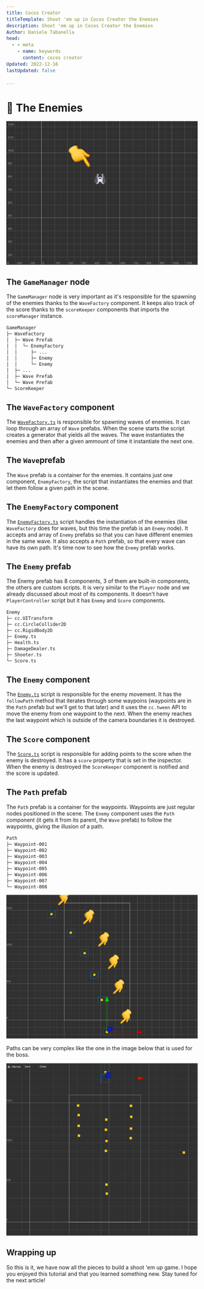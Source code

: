 ```yaml
---
title: Cocos Creator
titleTemplate: Shoot 'em up in Cocos Creator the Enemies
description: Shoot 'em up in Cocos Creator the Enemies
Author: Daniele Tabanella
head:
  - - meta
    - name: keywords
      content: cocos creator
Updated: 2022-12-16
lastUpdated: false

---
```


# 👾 The Enemies

![The enemy prefab](./images/enemy.png)

## The `GameManager` node

The `GameManager` node is very important as it's responsible for the spawning of the enemies thanks to the `WaveFactory` component. It keeps also track of the score thanks to the `scoreKeeper` components that imports the `scoreManager` instance.

```
GameManager
├─ WaveFactory
│  ├─ Wave Prefab
│  │  └─ EnemyFactory
│  │     ├─ ...
│  │     ├─ Enemy
│  │     └─ Enemy
│  ├─ ...
│  ├─ Wave Prefab
│  └─ Wave Prefab
└─ ScoreKeeper
```


## The `WaveFactory` component

The [`WaveFactory.ts`](https://github.com/theRenard/cocos-creator-laser-defender/blob/master/assets/Scripts/WaveFactory.ts) is responsible for spawning waves of enemies. It can loop through an array of `Wave` prefabs. When the scene starts the script creates a generator that yields all the waves. The wave instantiates the enemies and then after a given ammount of time it instantiate the next one. 

## The `Wave`prefab

The `Wave` prefab is a container for the enemies. It contains just one component, `EnemyFactory`, the script that instantiates the enemies and that let them follow a given path in the scene.

## The `EnemyFactory` component

The [`EnemyFactory.ts`](https://github.com/theRenard/cocos-creator-laser-defender/blob/master/assets/Scripts/EnemyFactory.ts) script handles the instantiation of the enemies (like `WaveFactory` does for waves, but this time the prefab is an `Enemy` node). It accepts and array of `Enemy` prefabs so that you can have different enemies in the same wave. It also accepts a `Path` prefab, so that every wave can have its own path. It's time now to see how the `Enemy` prefab works.

## The `Enemy` prefab

The Enemy prefab has 8 components, 3 of them are built-in components, the others are custom scripts. It is very similar to the `Player` node and we already discussed about most of its components. It doesn't have `PlayerController` script but it has `Enemy` and `Score` components. 

```
Enemy
├─ cc.UITransform
├─ cc.CircleCollider2D
├─ cc.RigidBody2D
├─ Enemy.ts
├─ Health.ts
├─ DamageDealer.ts
├─ Shooter.ts
└─ Score.ts
```


## The `Enemy` component

The [`Enemy.ts`](https://github.com/theRenard/cocos-creator-laser-defender/blob/master/assets/Scripts/Enemy.ts) script is responsible for the enemy movement. It has the `followPath` method that iterates through some waypoins (waypoints are in the `Path` prefab but we'll get to that later) and it uses the `cc.tween` API to move the enemy from one waypoint to the next. When the enemy reaches the last waypoint which is outside of the camera boundaries it is destroyed.

## The `Score` component

The [`Score.ts`](https://github.com/theRenard/cocos-creator-laser-defender/blob/master/assets/Scripts/Score.ts) script is responsible for adding points to the score when the enemy is destroyed. It has a `score` property that is set in the inspector. When the enemy is destroyed the `ScoreKeeper` component is notified and the score is updated.

## The `Path` prefab

The `Path` prefab is a container for the waypoints. Waypoints are just regular nodes positioned in the scene. The `Enemy` component uses the `Path` component (it gets it from its parent, the `Wave` prefab) to follow the waypoints, giving the illusion of a path. 

```
Path
├─ Waypoint-001
├─ Waypoint-002
├─ Waypoint-003
├─ Waypoint-004
├─ Waypoint-005
├─ Waypoint-006
├─ Waypoint-007
└─ Waypoint-008
```

![A Prefab with its waypoints](./images/waypoints.png)

Paths can be very complex like the one in the image below that is used for the boss.

![A complex path](./images/waypoints.gif)

## Wrapping up

So this is it, we have now all the pieces to build a shoot 'em up game. I hope you enjoyed this tutorial and that you learned something new. Stay tuned for the next article!